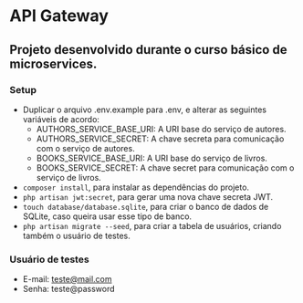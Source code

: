 # API Gateway
## Projeto desenvolvido durante o curso básico de microservices.

### Setup

- Duplicar o arquivo .env.example para .env, e alterar as seguintes variáveis de acordo:
    - AUTHORS_SERVICE_BASE_URI: A URI base do serviço de autores.
    - AUTHORS_SERVICE_SECRET: A chave secreta para comunicação com o serviço de autores.
    - BOOKS_SERVICE_BASE_URI: A URI base do serviço de livros.
    - BOOKS_SERVICE_SECRET: A chave secret para comunicação com o serviço de livros.
- `composer install`, para instalar as dependências do projeto.
- `php artisan jwt:secret`, para gerar uma nova chave secreta JWT.
- `touch database/database.sqlite`, para criar o banco de dados de SQLite, caso queira usar esse tipo de banco.
- `php artisan migrate --seed`, para criar a tabela de usuários, criando também o usuário de testes.

### Usuário de testes
- E-mail: teste@mail.com
- Senha: teste@password
